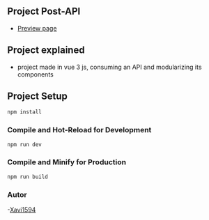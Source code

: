 ## Project Post-API 
- [Preview page](https://app.netlify.com/sites/post-api-vue3js/settings/general)

## Project explained
- project made in vue 3 js, consuming an API and modularizing its components

## Project Setup

```sh
npm install
```

### Compile and Hot-Reload for Development

```sh
npm run dev
```

### Compile and Minify for Production

```sh
npm run build
```
### Autor
-[Xavi1594](https://github.com/Xavi1594)
